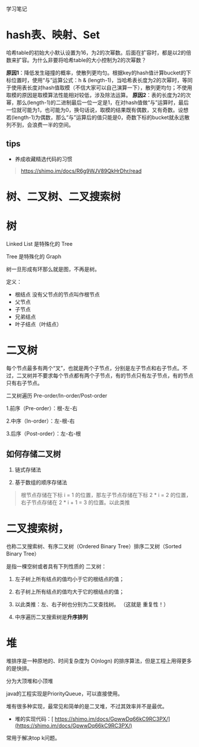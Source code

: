 学习笔记

# hash表、映射、Set

哈希table的初始大小默认设置为16，为2的次幂数。后面在扩容时，都是以2的倍数来扩容。为什么非要将哈希table的大小控制为2的次幂数？

**原因1**：降低发生碰撞的概率，使散列更均匀。根据key的hash值计算bucket的下标位置时，使用“与”运算公式：h & (length-1)，当哈希表长度为2的次幂时，等同于使用表长度对hash值取模（不信大家可以自己演算一下），散列更均匀；不使用取模的原因是取模算法性能相对较低，涉及除法运算。
**原因2**：表的长度为2的次幂，那么(length-1)的二进制最后一位一定是1，在对hash值做“与”运算时，最后一位就可能为1，也可能为0，换句话说，取模的结果既有偶数，又有奇数。设想若(length-1)为偶数，那么“与”运算后的值只能是0，奇数下标的bucket就永远散列不到，会浪费一半的空间。

## tips

- 养成收藏精选代码的习惯

>  https://shimo.im/docs/R6g9WJV89QkHrDhr/read 

# 树、二叉树、二叉搜索树

# 树

Linked List 是特殊化的 Tree 

Tree 是特殊化的 Graph

树一旦形成有环那么就是图，不再是树。

定义：

- 根结点  没有父节点的节点叫作根节点 
- 父节点
- 子节点
- 兄弟结点
- 叶子结点（叶结点）

# 二叉树

每个节点最多有两个“叉”，也就是两个子节点，分别是左子节点和右子节点。不过，二叉树并不要求每个节点都有两个子节点，有的节点只有左子节点，有的节点只有右子节点。

二叉树遍历 Pre-order/In-order/Post-order 

1.前序（Pre-order）：根-左-右 

2.中序（In-order）：左-根-右 

3.后序（Post-order）：左-右-根

## 如何存储二叉树

1.  链式存储法 

2.  基于数组的顺序存储法 

   > 根节点存储在下标 i = 1 的位置，那左子节点存储在下标 2 * i = 2 的位置，右子节点存储在 2 * i + 1 = 3 的位置。以此类推



# 二叉搜索树，

也称二叉搜索树、有序二叉树（Ordered Binary Tree）排序二叉树（Sorted Binary Tree）

是指一棵空树或者具有下列性质的 二叉树：  

1. 左子树上所有结点的值均小于它的根结点的值；  

2. 右子树上所有结点的值均大于它的根结点的值；  

3. 以此类推：左、右子树也分别为二叉查找树。 （这就是 重复性！） 
4. 中序遍历二叉搜索树是**升序排列**

# 堆

堆排序是一种原地的、时间复杂度为 O(nlogn) 的排序算法，但是工程上用得更多的是快排。

分为大顶堆和小顶堆

java的工程实现是PriorityQueue，可以直接使用。

堆有很多种实现，最常见和简单的是二叉堆，不过其效率并不是最优。

- 堆的实现代码：[ https://shimo.im/docs/GpwwDq66kC9RC3PX/](https://shimo.im/docs/GpwwDq66kC9RC3PX/)

常用于解决top k问题。